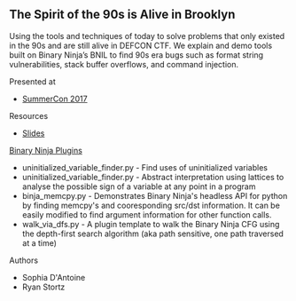 ## The Spirit of the 90s is Alive in Brooklyn

Using the tools and techniques of today to solve problems that only existed in the 90s and are still alive in DEFCON CTF. We explain and demo tools built on Binary Ninja’s BNIL to find 90s era bugs such as format string vulnerabilities, stack buffer overflows, and command injection.

Presented at

* [SummerCon 2017](http://www.summercon.org/presentations.html#90s-alive-in-brooklyn)

Resources

* [Slides](https://docs.google.com/presentation/d/1YSEfpEuBPp7g-kVHlbEjkXHJi1jbNt7-D8JoUFYlDJM/embed?start=false&loop=true&delayms=3000&slide=id.g1f7fb3a661_0_0)

[Binary Ninja Plugins](https://github.com/trailofbits/binjascripts/tree/master/abstractanalysis)

* uninitialized_variable_finder.py - Find uses of uninitialized variables
* uninitialized_variable_finder.py - Abstract interpretation using lattices to analyse the possible sign of a variable at any point in a program
* binja_memcpy.py - Demonstrates Binary Ninja's headless API for python by finding memcpy's and cooresponding src/dst information. It can be easily modified to find argument information for other function calls.
* walk_via_dfs.py - A plugin template to walk the Binary Ninja CFG using the depth-first search algorithm (aka path sensitive, one path traversed at a time)

Authors

* Sophia D'Antoine
* Ryan Stortz
